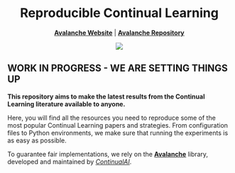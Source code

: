 <div align="center">
    
# Reproducible Continual Learning
**[Avalanche Website](https://avalanche.continualai.org)** | **[Avalanche Repository](https://github.com/ContinualAI/avalanche)**

</div>

<p align="center">
    <img src="https://www.dropbox.com/s/90thp7at72sh9tj/avalanche_logo_with_clai.png?raw=1"/>
</p>


## WORK IN PROGRESS - WE ARE SETTING THINGS UP

**This repository aims to make the latest results from the Continual Learning literature available to anyone.**

Here, you will find all the resources you need to reproduce some of the most popular Continual Learning papers and strategies. From configuration files to Python environments, we make sure that running the experiments is as easy as possible.

To guarantee fair implementations, we rely on the **[Avalanche](https://github.com/ContinualAI/avalanche)** library, developed and maintained by *[ContinualAI](https://www.continualai.org/)*.
